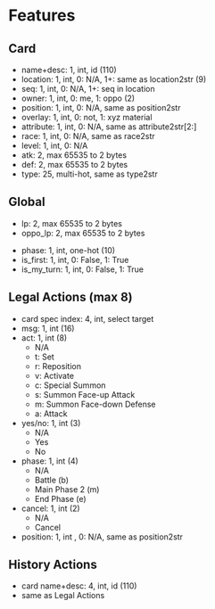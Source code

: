 # Features

## Card 
- name+desc: 1, int, id (110)
- location: 1, int, 0: N/A, 1+: same as location2str (9)
- seq: 1, int, 0: N/A, 1+: seq in location
- owner: 1, int, 0: me, 1: oppo (2)
- position: 1, int, 0: N/A, same as position2str
- overlay: 1, int, 0: not, 1: xyz material
- attribute: 1, int, 0: N/A, same as attribute2str[2:]
- race: 1, int, 0: N/A, same as race2str
- level: 1, int, 0: N/A
- atk: 2, max 65535 to 2 bytes
- def: 2, max 65535 to 2 bytes
- type: 25, multi-hot, same as type2str

## Global
- lp: 2, max 65535 to 2 bytes
- oppo_lp: 2, max 65535 to 2 bytes
<!-- - turn: 8, int, trunc to 8 -->
- phase: 1, int, one-hot (10)
- is_first: 1, int, 0: False, 1: True
- is_my_turn: 1, int, 0: False, 1: True


## Legal Actions (max 8)
- card spec index: 4, int, select target
- msg: 1, int (16)
- act: 1, int (8)
  - N/A
  - t: Set
  - r: Reposition
  - v: Activate
  - c: Special Summon
  - s: Summon Face-up Attack
  - m: Summon Face-down Defense
  - a: Attack
- yes/no: 1, int (3)
  - N/A
  - Yes
  - No
- phase: 1, int (4)
  - N/A
  - Battle (b)
  - Main Phase 2 (m)
  - End Phase (e)
- cancel: 1, int (2)
  - N/A
  - Cancel
- position: 1, int , 0: N/A, same as position2str


## History Actions
- card name+desc: 4, int, id (110)
- same as Legal Actions
